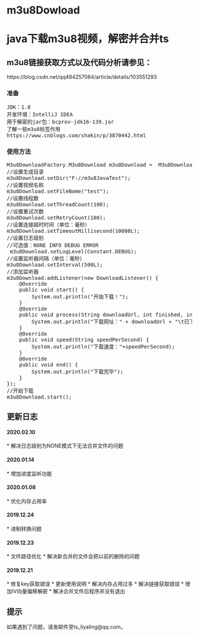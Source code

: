 # m3u8Dowload
<h1>java下载m3u8视频，解密并合并ts</h1>
<h2>
m3u8链接获取方式以及代码分析请参见：
</h2>
https://blog.csdn.net/qq494257084/article/details/103551293
<h3>准备</h3>
<pre>
JDK：1.8
开发环境：IntelliJ IDEA
用于解密的jar包：bcprov-jdk16-139.jar
了解一些m3u8标签作用
https://www.cnblogs.com/shakin/p/3870442.html
</pre>
<h3>使用方法</h3>
<pre>
M3u8DownloadFactory.M3u8Download m3u8Download =  M3u8DownloadFactory.getInstance(M3U8URL);
//设置生成目录
m3u8Download.setDir("F://m3u8JavaTest");
//设置视频名称
m3u8Download.setFileName("test");
//设置线程数
m3u8Download.setThreadCount(100);
//设置重试次数
m3u8Download.setRetryCount(100);
//设置连接超时时间（单位：毫秒）
m3u8Download.setTimeoutMillisecond(10000L);
//设置日志级别
//可选值：NONE INFO DEBUG ERROR
 m3u8Download.setLogLevel(Constant.DEBUG);
//设置监听器间隔（单位：毫秒）
m3u8Download.setInterval(500L);
//添加监听器
m3u8Download.addListener(new DownloadListener() {
    @Override
    public void start() {
        System.out.println("开始下载！");
    }
    @Override
    public void process(String downloadUrl, int finished, int sum, float percent) {
        System.out.println("下载网址：" + downloadUrl + "\t已下载" + finished + "个\t一共" + sum + "个\t已完成" + percent + "%");
    }
    @Override
    public void speed(String speedPerSecond) {
        System.out.println("下载速度："+speedPerSecond);
    }
    @Override
    public void end() {
        System.out.println("下载完毕");
    }
});
//开始下载
m3u8Download.start();
</pre>

<h2>更新日志</h2>

<h4>2020.02.10</h4>
* 解决日志级别为NONE模式下无法合并文件的问题

<h4>2020.01.14</h4>
* 增加进度监听功能

<h4>2020.01.08</h4>
* 优化内存占用率

<h4>2019.12.24</h4>
* 进制转换问题

<h4>2019.12.23</h4>
* 文件路径优化 
* 解决新合并的文件会把以前的删除的问题

<h4>2019.12.21</h4>
* 修复key获取错误
* 更新使用说明
* 解决内存占用过多 
* 解决链接获取错误 
* 增加IV向量偏移解密
* 解决合并文件后程序并没有退出

<h2>提示</h2>
如果遇到了问题，请发邮件至ts_liyaling@qq.com。